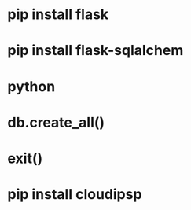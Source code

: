 # pip install flask
# pip install flask-sqlalchem
# python
# db.create_all()
# exit()
# pip install cloudipsp
#
#
#
#